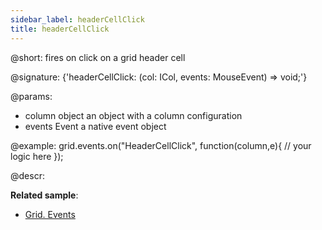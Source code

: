 ```yaml
---
sidebar_label: headerCellClick
title: headerCellClick
---          
```


@short: fires on click on a grid header cell

@signature: {'headerCellClick: (col: ICol, events: MouseEvent) => void;'}

@params:
- column		object		an object with a column configuration
- events		Event		a native event object


@example:
grid.events.on("HeaderCellClick", function(column,e){
    // your logic here
});



@descr:

**Related sample**:
- [Grid. Events](https://snippet.dhtmlx.com/9zeyp4ds)

